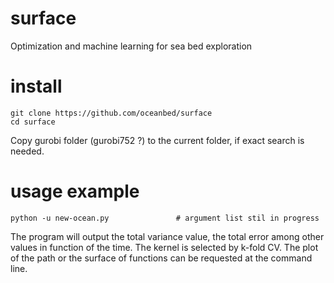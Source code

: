 # surface
Optimization and machine learning for sea bed exploration

# install
```
git clone https://github.com/oceanbed/surface
cd surface
```
Copy gurobi folder (gurobi752 ?) to the current folder, if exact search is needed.

# usage example
```
python -u new-ocean.py               # argument list stil in progress
```
The program will output the total variance value, the total error among other values in function of the time.
The kernel is selected by k-fold CV.
The plot of the path or the surface of functions can be requested at the command line.
